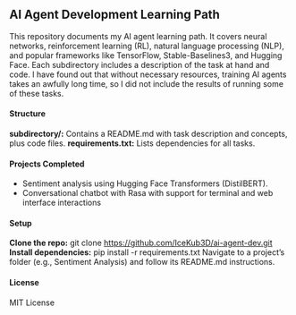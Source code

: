 ## **AI Agent Development Learning Path**

This repository documents my AI agent learning path. It covers neural networks, reinforcement learning (RL), natural language processing (NLP), and popular frameworks like TensorFlow, Stable-Baselines3, and Hugging Face. Each subdirectory includes a description of the task at hand and code. I have found out that without necessary resources, training AI agents takes an awfully long time, so I did not include the results of running some of these tasks.

#### **Structure**

**subdirectory/:** Contains a README.md with task description and concepts, plus code files.
**requirements.txt:** Lists dependencies for all tasks.

#### **Projects Completed**

- Sentiment analysis using Hugging Face Transformers (DistilBERT).
- Conversational chatbot with Rasa with support for terminal and web interface interactions


#### **Setup**

**Clone the repo:** git clone https://github.com/IceKub3D/ai-agent-dev.git
**Install dependencies:** pip install -r requirements.txt
Navigate to a project’s folder (e.g., Sentiment Analysis) and follow its README.md instructions.

#### **License**
MIT License